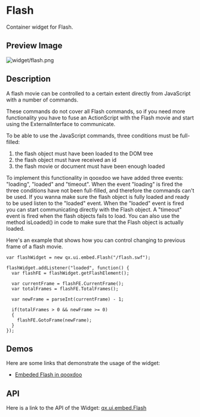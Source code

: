 Flash
=====

Container widget for Flash.

Preview Image
-------------

![widget/flash.png](/pages/widget/flash.png%0A%20%20%20%20%20%20%20%20%20%20%20%20%20%20%20%20%20%20%20%20:width:%20419%20px%0A%20%20%20%20%20%20%20%20%20%20%20%20%20%20%20%20%20%20%20%20:target:%20../../_images/flash.png)

Description
-----------

A flash movie can be controlled to a certain extent directly from JavaScript with a number of commands.

These commands do not cover all Flash commands, so if you need more functionality you have to fuse an ActionScript with the Flash movie and start using the ExternalInterface to communicate.

To be able to use the JavaScript commands, three conditions must be full-filled:

1.  the flash object must have been loaded to the DOM tree
2.  the flash object must have received an id
3.  the flash movie or document must have been enough loaded

To implement this functionality in qooxdoo we have added three events: "loading", "loaded" and "timeout". When the event "loading" is fired the three conditions have not been full-filled, and therefore the commands can't be used. If you wanna make sure the flash object is fully loaded and ready to be used listen to the "loaded" event. When the "loaded" event is fired you can start communicating directly with the Flash object. A "timeout" event is fired when the flash objects fails to load. You can also use the method isLoaded() in code to make sure that the Flash object is actually loaded.

Here's an example that shows how you can control changing to previous frame of a flash movie.

    var flashWidget = new qx.ui.embed.Flash("/flash.swf");

    flashWidget.addListener("loaded", function() {
      var flashFE = flashWidget.getFlashElement();

      var currentFrame = flashFE.CurrentFrame();
      var totalFrames = flashFE.TotalFrames();

      var newFrame = parseInt(currentFrame) - 1;

      if(totalFrames > 0 && newFrame >= 0)
      {
        flashFE.GotoFrame(newFrame);
      }
    });

Demos
-----

Here are some links that demonstrate the usage of the widget:

-   [Embeded Flash in qooxdoo](http://demo.qooxdoo.org/%{version}/demobrowser/#widget~Flash.html)

API
---

Here is a link to the API of the Widget:
[qx.ui.embed.Flash](http://demo.qooxdoo.org/%{version}/apiviewer/#qx.ui.embed.Flash)
